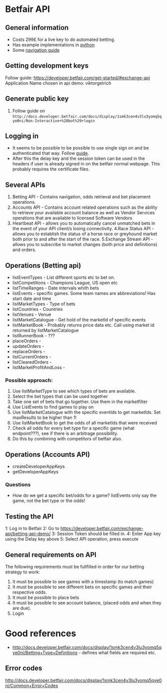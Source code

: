 # Betfair API

## General information
* Costs 299£ for a live key to do automated betting.
* Has example implementations in [python](https://github.com/jmcarp/betfair.py)
* Some [navigation guide](http://docs.developer.betfair.com/docs/display/1smk3cen4v3lu3yomq5qye0ni/Understanding+Market+Navigation)

## Getting development keys
Follow guide: https://developer.betfair.com/get-started/#exchange-api
Application Name chosen in api demo: viktorgetrich

## Generate public key
1. Follow guide on `http://docs.developer.betfair.com/docs/display/1smk3cen4v3lu3yomq5qye0ni/Non-Interactive+%28bot%29+login`

## Logging in
* It seems to be possible to be possible to use single sign on and be authenticated that way. Follow [guide](Generate-public-key).
* After this the delay key and the session token can be used in the headers if user is already signed in on the betfair normal webpage. This probably requires the
certificate files.

## Several APIs
1. Betting API  - Contains navigation, odds retrieval and bet placement operations.
2. Accounts API - Contains account related operations such as the ability to retrieve your available account balance as well as Vendor Services operations that are available to licensed Software Vendors
3. Heartbeat API - allows you to automatically cancel unmatched bets in the event of your API client/s losing connectivity.
4.Race Status API - allows you to establish the status of a horse race or greyhound market both prior to and after the start of the race.
5.Exchange Stream API - allows you to subscribe to market changes (both price and definitions) and orders.


## Operations (Betting api)
* listEventTypes - List different sports etc to bet on.
* listCompetitions - Champions League, US open etc
* listTimeRanges - Date intervals whith bets
* listEvents - specific games. Some team names are abbreviations! Has start date and time
* listMarketTypes - Type of bets
* listCountries - Countries
* listVenues - Venue
* listMarketCatalogue - Get hold of the marketId of specific events
* listMarketBook - Probably returns price data etc. Call using market id returned by listMarketCatalogue
* listRunnerBook - ???
* placeOrders -
* updateOrders -
* replaceOrders -
* listCurrentOrders -
* listClearedOrders -
* listMarketProfitAndLoss -

### Possible approach:
1. Use listMarketType to see which types of bets are available.
2. Select the bet types that can be used together
3. Take one set of bets that go together. Use them in the marketfilter
4. Use ListEvents to find games to play on
5. Use listMarketCatalogue with the specific eventIds to get marketIds. Set maxResults to be higher than 1!
6. Use listMarketBook to get the odds of all marketIds that were received
7. Check all odds for every bet type for a specific game (what endpoint???), see if there is an arbitrage possibility.
8. Do this by combining with competitors of betfair also.

## Operations (Accounts API)
* createDeveloperAppKeys
* getDeveloperAppKeys

### Questions
* How do we get a specific bet/odds for a game? listEvents only say the game, not the bet type or the odds!

## Testing the API
1: Log in to Betfair
2: Go to https://developer.betfair.com/exchange-api/betting-api-demo/
3: Session Token should be filled in.
4: Enter App key using the Delay key above
5: Select API operation, press execute

## General requirements on API
The following requirements must be fullfilled in order for our betting strategy to work:
1. It must be possible to see games with a timestamp (to match games)
2. It must be possible to see different bets on specific games and their respective odds.
3. It must be possible to place bets
4. It must be possible to see account balance, (placed odds and when they are due).
5. Login

# Good references
* http://docs.developer.betfair.com/docs/display/1smk3cen4v3lu3yomq5qye0ni/Betting+Type+Definitions - defines what fields are required etc.
## Error codes
http://docs.developer.betfair.com/docs/display/1smk3cen4v3lu3yomq5qye0ni/Common+Error+Codes
